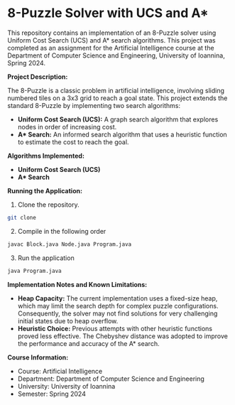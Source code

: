 # 8-Puzzle Solver with UCS and A*

This repository contains an implementation of an 8-Puzzle solver using Uniform Cost Search (UCS) and A* search algorithms. This project was completed as an assignment for the Artificial Intelligence course at the Department of Computer Science and Engineering, University of Ioannina, Spring 2024.

**Project Description:**

The 8-Puzzle is a classic problem in artificial intelligence, involving sliding numbered tiles on a 3x3 grid to reach a goal state. This project extends the standard 8-Puzzle by implementing two search algorithms:

* **Uniform Cost Search (UCS):** A graph search algorithm that explores nodes in order of increasing cost.
* **A\* Search:** An informed search algorithm that uses a heuristic function to estimate the cost to reach the goal.

**Algorithms Implemented:**

* **Uniform Cost Search (UCS)**
* **A\* Search**

**Running the Application:**

1.  Clone the repository.
```sh
git clone
```
2. Compile in the following order
```sh 
javac Block.java Node.java Program.java
```

3. Run the application
```sh
java Program.java
```

**Implementation Notes and Known Limitations:**

* **Heap Capacity:** The current implementation uses a fixed-size heap, which may limit the search depth for complex puzzle configurations. Consequently, the solver may not find solutions for very challenging initial states due to heap overflow.
* **Heuristic Choice:** Previous attempts with other heuristic functions proved less effective. The Chebyshev distance was adopted to improve the performance and accuracy of the A\* search.

**Course Information:**

* Course: Artificial Intelligence
* Department: Department of Computer Science and Engineering
* University: University of Ioannina
* Semester: Spring 2024
